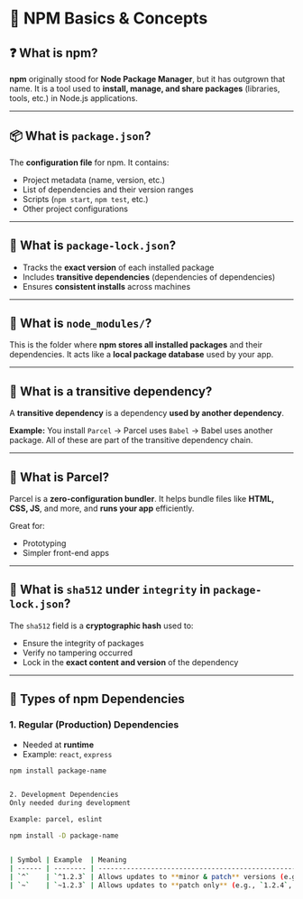 # 📘 NPM Basics & Concepts

## ❓ What is npm?
**npm** originally stood for **Node Package Manager**, but it has outgrown that name.
It is a tool used to **install, manage, and share packages** (libraries, tools, etc.) in Node.js applications.

---

## 📦 What is `package.json`?
The **configuration file** for npm. It contains:

- Project metadata (name, version, etc.)
- List of dependencies and their version ranges
- Scripts (`npm start`, `npm test`, etc.)
- Other project configurations

---

## 📌 What is `package-lock.json`?
- Tracks the **exact version** of each installed package
- Includes **transitive dependencies** (dependencies of dependencies)
- Ensures **consistent installs** across machines

---

## 📁 What is `node_modules/`?
This is the folder where **npm stores all installed packages** and their dependencies.
It acts like a **local package database** used by your app.

---

## 🔁 What is a transitive dependency?
A **transitive dependency** is a dependency **used by another dependency**.

**Example:**
You install `Parcel` → Parcel uses `Babel` → Babel uses another package.
All of these are part of the transitive dependency chain.

---

## 🚀 What is Parcel?
Parcel is a **zero-configuration bundler**.
It helps bundle files like **HTML, CSS, JS**, and more, and **runs your app** efficiently.

Great for:
- Prototyping
- Simpler front-end apps

---

## 🔐 What is `sha512` under `integrity` in `package-lock.json`?
The `sha512` field is a **cryptographic hash** used to:

- Ensure the integrity of packages
- Verify no tampering occurred
- Lock in the **exact content and version** of the dependency

---

## 📂 Types of npm Dependencies

### 1. Regular (Production) Dependencies
- Needed at **runtime**
- Example: `react`, `express`

```bash
npm install package-name


2. Development Dependencies
Only needed during development

Example: parcel, eslint

npm install -D package-name


| Symbol | Example  | Meaning                                                               |
| ------ | -------- | --------------------------------------------------------------------- |
| `^`    | `^1.2.3` | Allows updates to **minor & patch** versions (e.g., `1.3.0`, `1.2.4`) |
| `~`    | `~1.2.3` | Allows updates to **patch only** (e.g., `1.2.4`, but not `1.3.0`)     |
